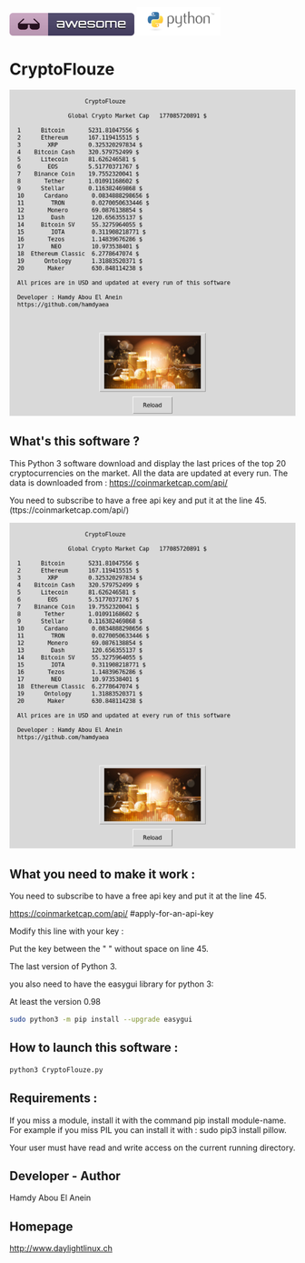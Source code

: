![Awesome](awesome.svg) ![Python](python.png)  

# CryptoFlouze

![Screenshot](screenshot.png)

## What's this software ?  

This Python 3 software download and display the last prices of the top 20 cryptocurrencies on the market.
All the data are updated at every run.
The data is downloaded from : https://coinmarketcap.com/api/

You need to subscribe to have a free api key and put it at the line 45. (ttps://coinmarketcap.com/api/)

   
![Screenshot](screenshot.png)


## What you need to make it work :  

You need to subscribe to have a free api key and put it at the line 45. 


https://coinmarketcap.com/api/ #apply-for-an-api-key 

Modify this line with your key :

Put the key between the " " without space on line 45.


The last version of Python 3.

you also need to have the easygui library for python 3:

At least the version 0.98

```sh
sudo python3 -m pip install --upgrade easygui 
```


## How to launch this software :  

```sh
python3 CryptoFlouze.py
```  

## Requirements :

If you miss a module, install it with the command pip install module-name. For example if you miss PIL you can install it with : sudo pip3 install pillow.

Your user must have read and write access on the current running 
directory.


## Developer - Author

Hamdy Abou El Anein

## Homepage

http://www.daylightlinux.ch 
